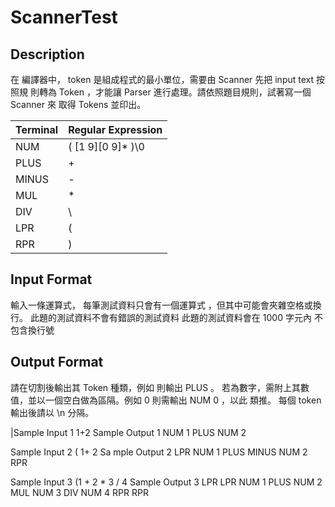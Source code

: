 # ScannerTest
## Description 
在 編譯器中， token 是組成程式的最小單位，需要由 Scanner 先把 input text 按照規
則轉為 Token ，才能讓 Parser 進行處理。請依照題目規則，試著寫一個 Scanner 來
取得 Tokens 並印出。

| Terminal | Regular Expression |
| -------- |:------------------ |
| NUM      | ( [1 9][0 9]* )\0  |
| PLUS     | \+                 |
| MINUS    | \-                 |
| MUL      | \*                 |
| DIV      | \\                 |
| LPR      | \(                 |
| RPR      | \)                 |

## Input Format 
輸入一條運算式， 每筆測試資料只會有一個運算式 ，但其中可能會夾雜空格或換行。
此題的測試資料不會有錯誤的測試資料
此題的測試資料會在 1000 字元內 不包含換行號
## Output Format 
請在切割後輸出其 Token 種類，例如 則輸出 PLUS 。
若為數字，需附上其數值，並以一個空白做為區隔。例如 0 則需輸出 NUM 0 ，以此
類推。
每個 token 輸出後請以 \n 分隔。

|Sample Input 1
1+2
Sample Output 1
NUM 1
PLUS
NUM 2


Sample Input 2
( 1+
2
Sa mple Output 2
LPR
NUM 1
PLUS
MINUS
NUM 2
RPR


Sample Input 3
(1 +
2 * 3
/ 4
Sample Output 3
LPR
LPR
NUM 1
PLUS
NUM 2
MUL
NUM 3
DIV
NUM 4
RPR
RPR